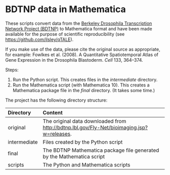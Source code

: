 # BDTNP data in Mathematica 

These scripts convert data from the [Berkeley Drosophila Transcription Network Project (BDTNP)](http://bdtnp.lbl.gov/Fly-Net/bioimaging.jsp?w=summary) to Mathematica format and have been made available for the purpose of scientific reproducibility (see https://github.com/ilsley/qTALE).

If you make use of the data, please cite the original source as appropriate, for example: Fowlkes et al. (2008). A Quantitative Spatiotemporal Atlas of Gene Expression in the Drosophila Blastoderm. _Cell_ 133, 364–374.

Steps:

1. Run the Python script. This creates files in the *intermediate* directory.
2. Run the Mathematica script (with Mathematica 10). This creates a Mathematica package file in the *final* directory. (It takes some time.)

The project has the following directory structure:

| Directory     | Content     |
|:------------- |:------------|
| original      | The original data downloaded from http://bdtnp.lbl.gov/Fly-Net/bioimaging.jsp?w=releases. |
| intermediate  | Files created by the Python script |
| final         | The BDTNP Mathematica package file generated by the Mathematica script |
| scripts       | The Python and Mathematica scripts | 


